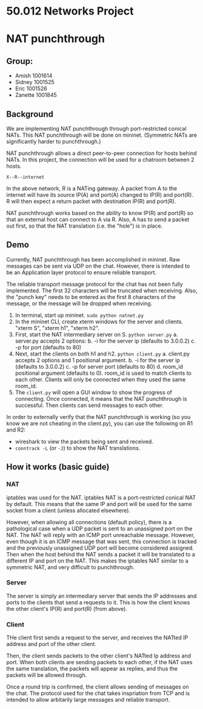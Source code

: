 # 50.012 Networks Project
# NAT punchthrough

## Group:
* Amish 1001614
* Sidney 1001525
* Eric 1001526
* Zanette 1001845

## Background
We are implementing NAT punchthrough through port-restricted conical NATs. This
NAT punchthrough will be done on mininet. (Symmetric NATs are significantly 
harder to punchthrough.)

NAT punchthrough allows a direct peer-to-peer connection for hosts behind NATs. 
In this project, the connection will be used for a chatroom between 2 hosts.

`X--R--internet`

In the above network, R is a NATing gateway. A packet from A to the internet will
have its source IP(A) and port(A) changed to IP(R) and port(R). R will then expect
a return packet with destination IP(R) and port(R).

NAT punchthrough works based on the ability to know IP(R) and port(R) so that an
external host can connect to A via R. Also, A has to send a packet out first, so
that the NAT translation (i.e. the "hole") is in place.

## Demo
Currently, NAT punchthrough has been accomplished in mininet. Raw messages can
be sent via UDP on the chat. However, there is intended to be an Application layer
protocol to ensure reliable transport.

The reliable transport message protocol for the chat has not been fully implemented.
The first  32 characters will be truncated when receiving. Also, the "punch key"
needs to be entered as the first 8 characters of the message, or the message will
be dropped when receiving.

1. In terminal, start up mininet. `sudo python natnet.py`
2. In the mininet CLI, create xterm windows for the server and clients. "xterm S", "xterm h1", "xterm h2".
3. First, start the NAT intermediary server on S. `python server.py`
    a. server.py accepts 2 options:
    b. -i for the server ip (defaults to 3.0.0.2)
    c. -p for port (defaults to 80)
4. Next, start the clients on both h1 and h2. `python client.py`
    a. client.py accepts 2 options and 1 positional argument.
    b. -i for the server ip (defaults to 3.0.0.2)
    c. -p for server port (defaults to 80)
    d. room_id positional argument (defaults to 0). room_id is used to match clients to each other. Clients will only be connected when they used the same room_id.
5. The `client.py` will open a GUI window to show the progress of connecting. Once connected, it means that the NAT punchthrough is successful. Then clients can send messages to each other.

In order to externally verify that the NAT punchthrough is working (so you know we are not cheating in the client.py), you can use the following on R1 and R2:

* wireshark to view the packets being sent and received.
* `conntrack -L` (or `-J`) to show the NAT translations.

## How it works (basic guide)

### NAT
iptables was used for the NAT. iptables NAT is a port-restricted conical NAT by 
default. This means that the same IP and port will be used for the same socket 
from a client (unless allocated elsewhere).

However, when allowing all connections (default policy), there is a pathological
case when a UDP packet is sent to an unassigned port on the NAT. The NAT will
reply with an ICMP port unreachable message. However, even though it is an ICMP
message that was sent, this connection is tracked and the previously unassigned
UDP port will become considered assigned. Then when the host behind the NAT sends
a packet it will be translated to a different IP and port on the NAT.
This makes the iptables NAT similar to a symmetric NAT, and very difficult to punchthrough.

### Server
The server is simply an intermediary server that sends the IP addresses and ports
to the clients that send a requests to it. This is how the client knows the other
client's IP(R) and port(R) (from above).

### Client
THe client first sends a request to the server, and receives the NATted IP
address and port of the other client.

Then, the client sends packets to the other client's NATted Ip address and port.
When both clients are sending packets to each other, if the NAT uses the same
translation, the packets will appear as replies, and thus the packets will be
allowed through.

Once a round trip is confirmed, the client allows sending of messages on the chat.
The protocol used for the chat takes inspriation from TCP and is intended to
allow arbitarily large messages and reliable transport.